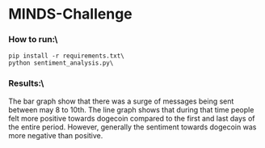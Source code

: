 # MINDS-Challenge

### How to run:\
	pip install -r requirements.txt\
	python sentiment_analysis.py\

### Results:\
The bar graph show that there was a surge of messages being sent between may 8 to 10th.
The line graph shows that during that time people felt more positive towards dogecoin compared to the first and last days of the entire period. However, generally the sentiment towards dogecoin was more negative than positive.

